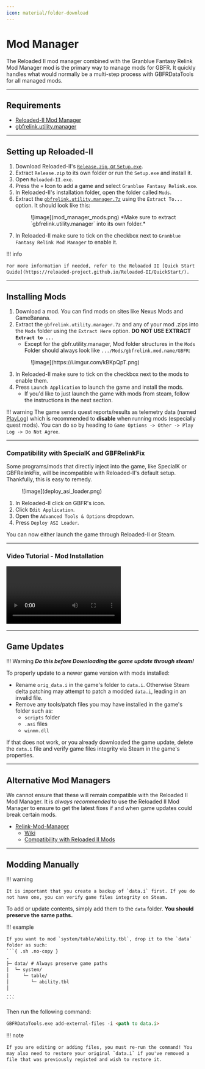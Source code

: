 ```yaml
---
icon: material/folder-download
---
```


# Mod Manager

The Reloaded II mod manager combined with the Granblue Fantasy Relink Mod Manager mod is the primary way to manage mods for GBFR. It quickly handles what would normally be a multi-step process with GBFRDataTools for all managed mods.

---

## Requirements

* [Reloaded-II Mod Manager](https://github.com/Reloaded-Project/Reloaded-II/releases)
* [gbfrelink.utility.manager](https://github.com/WistfulHopes/gbfrelink.utility.manager/releases)

---

## Setting up Reloaded-II

1. Download Reloaded-II's [`Release.zip`, or `Setup.exe`](https://github.com/Reloaded-Project/Reloaded-II/releases).
2. Extract `Release.zip` to its own folder or run the `Setup.exe` and install it.
3. Open `Reloaded-II.exe`.
4. Press the `+` Icon to add a game and select `Granblue Fantasy Relink.exe`.
5. In Reloaded-II's installation folder, open the folder called `Mods`.
6. Extract the [`gbfrelink.utility.manager.7z`](https://github.com/WistfulHopes/gbfrelink.utility.manager/releases) using the `Extract To...` option. It  should look like this:
    <figure markdown>
    ![image](mod_manager_mods.png)
    *Make sure to extract `gbfrelink.utility.manager` into its own folder.*
    </figure>
7. In Reloaded-II make sure to tick on the checkbox next to `Granblue Fantasy Relink Mod Manager` to enable it.

!!! info

    For more information if needed, refer to the Reloaded II [Quick Start Guide](https://reloaded-project.github.io/Reloaded-II/QuickStart/).

---

## Installing Mods

1. Download a mod. You can find mods on sites like Nexus Mods and GameBanana.
2. Extract the `gbfrelink.utility.manager.7z` and any of your mod .zips into the `Mods` folder using the `Extract Here` option. **DO NOT USE EXTRACT `Extract to ...`**
    * Except for the gbfr.utility.manager, Mod folder structures in the `Mods` Folder should always look like `.../Mods/gbfrelink.mod.name/GBFR`:
    <figure markdown>
    ![image](https://i.imgur.com/kBKpQpT.png)
    </figure>
3. In Reloaded-II make sure to tick on the checkbox next to the mods to enable them.
4. Press `Launch Application` to launch the game and install the mods.
    * If you'd like to just launch the game with mods from steam, follow the instructions in the next section.

!!! warning
    The game sends quest reports/results as telemetry data (named [PlayLog](../resources/re/api.md#playlog-endpoints)) which is recommended to **disable** when running mods (especially quest mods). You can do so by heading to `Game Options -> Other -> Play Log -> Do Not Agree`.

---

### Compatibility with SpecialK and GBFRelinkFix

Some programs/mods that directly inject into the game, like SpecialK or GBFRelinkFix, will be incompatible with Reloaded-II's default setup. Thankfully, this is easy to remedy.

<figure markdown>
![image](deploy_asi_loader.png)
</figure>

1. In Reloaded-II click on GBFR's icon.
2. Click `Edit Application`.
3. Open the `Advanced Tools & Options` dropdown.
4. Press `Deploy ASI Loader`.

You can now either launch the game through Reloaded-II or Steam.

---

### Video Tutorial - Mod Installation

<video controls>
    <source src="../GBFR Reloaded-II and Mod Installation Guide.mp4" type="video/mp4">
</video>


---

## Game Updates

!!! Warning
    ***Do this before Downloading the game update through steam!***

To properly update to a newer game version with mods installed:

* Rename `orig_data.i` in the game's folder to `data.i`. Otherwise Steam delta patching may attempt to patch a modded `data.i`, leading in an invalid file.
* Remove any tools/patch files you may have installed in the game's folder such as: 
    * `scripts` folder
    * `.asi` files 
    * `winmm.dll`

If that does not work, or you already downloaded the game update, delete the `data.i` file and verify game files integrity via Steam in the game's properties.

---

## Alternative Mod Managers

We cannot ensure that these will remain compatible with the Reloaded II Mod Manager. It is *always recommended* to use the Reloaded II Mod Manager to ensure to get the latest fixes if and when game updates could break certain mods.

* [Relink-Mod-Manager](https://github.com/Zetas-Workshop/Relink-Mod-Manager) 
    * [Wiki](https://github.com/Zetas-Workshop/Relink-Mod-Manager/wiki)
    * [Compatibility with Reloaded II Mods](https://github.com/Zetas-Workshop/Relink-Mod-Manager/wiki/Importing-Reloaded-II-Mod-Packs)

---

## Modding Manually

!!! warning

    It is important that you create a backup of `data.i` first. If you do not have one, you can verify game files integrity on Steam.


To add or update contents, simply add them to the `data` folder. **You should preserve the same paths.**

!!! example

    If you want to mod `system/table/ability.tbl`, drop it to the `data` folder as such:
    ```{ .sh .no-copy }
    .
    ├─ data/ # Always preserve game paths
    │  └─ system/
    │     └─ table/
    │        └─ ability.tbl
    │
    ...
    ```

Then run the following command:
``` markdown title="Command"
GBFRDataTools.exe add-external-files -i <path to data.i> 
```

!!! note

    If you are editing or adding files, you must re-run the command! You may also need to restore your original `data.i` if you've removed a file that was previously registed and wish to restore it.
